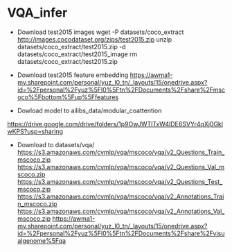 # VQA_infer




* Download test2015 images
wget -P datasets/coco_extract http://images.cocodataset.org/zips/test2015.zip
unzip datasets/coco_extract/test2015.zip -d datasets/coco_extract/test2015_image
rm datasets/coco_extract/test2015.zip

* Download test2015 feature embedding 
https://awma1-my.sharepoint.com/personal/yuz_l0_tn/_layouts/15/onedrive.aspx?id=%2Fpersonal%2Fyuz%5Fl0%5Ftn%2FDocuments%2Fshare%2Fmscoco%5Fbottom%5Fup%5Ffeatures

* Dowload model to ailibs_data/modular_coattention

https://drive.google.com/drive/folders/1p9OwJWTlTxW4lDE6SVYr4qXj0GklwKPS?usp=sharing

* Download to datasets/vqa/
https://s3.amazonaws.com/cvmlp/vqa/mscoco/vqa/v2_Questions_Train_mscoco.zip
https://s3.amazonaws.com/cvmlp/vqa/mscoco/vqa/v2_Questions_Val_mscoco.zip
https://s3.amazonaws.com/cvmlp/vqa/mscoco/vqa/v2_Questions_Test_mscoco.zip
https://s3.amazonaws.com/cvmlp/vqa/mscoco/vqa/v2_Annotations_Train_mscoco.zip
https://s3.amazonaws.com/cvmlp/vqa/mscoco/vqa/v2_Annotations_Val_mscoco.zip
https://awma1-my.sharepoint.com/personal/yuz_l0_tn/_layouts/15/onedrive.aspx?id=%2Fpersonal%2Fyuz%5Fl0%5Ftn%2FDocuments%2Fshare%2Fvisualgenome%5Fqa